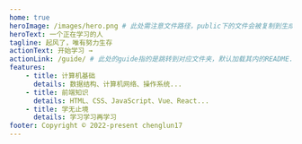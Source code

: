 ```yaml
---
home: true
heroImage: /images/hero.png # 此处需注意文件路径，public下的文件会被复制到生成目录的根目录。img需自行判断是否添加
heroText: 一个正在学习的人
tagline: 起风了，唯有努力生存
actionText: 开始学习 →
actionLink: /guide/ # 此处的guide指的是跳转到对应文件夹，默认加载其内的README.md文件，可以理解为index入口
features:
    - title: 计算机基础
      details: 数据结构、计算机网络、操作系统...
    - title: 前端知识
      details: HTML、CSS、JavaScript、Vue、React...
    - title: 学无止境
      details: 学习学习再学习
footer: Copyright © 2022-present chenglun17
---
```

